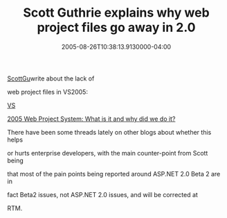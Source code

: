 ﻿---
title: Scott Guthrie explains why web project files go away in 2.0
date: "2005-08-26T10:38:13.9130000-04:00"
description: There have been some threads lately on other blogs about whether
featuredImage: /img/default-post-image.jpg
---

[ScottGu](http://weblogs.asp.net/scottgu)write about the lack of

web project files in VS2005:

[VS](http://weblogs.asp.net/scottgu/archive/2005/08/21/423201.aspx)

[2005 Web Project System: What is it and why did we do it?](http://weblogs.asp.net/scottgu/archive/2005/08/21/423201.aspx)

There have been some threads lately on other blogs about whether this helps

or hurts enterprise developers, with the main counter-point from Scott being

that most of the pain points being reported around ASP.NET 2.0 Beta 2 are in

fact Beta2 issues, not ASP.NET 2.0 issues, and will be corrected at

RTM.

